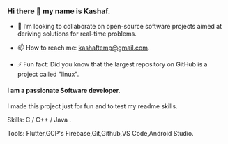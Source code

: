 ### Hi there 👋 my name is Kashaf.

<!--
- 🔭  I’m currently working on an app-based solution to identify and solve diseases in plants and crops.

- 🌱  I'm currently learning DSA and Flutter Bloc to strengthen my programming skills and improve my app development expertise.
--->
- 👯  I’m looking to collaborate on open-source software projects aimed at deriving solutions for real-time problems.

- 📫 How to reach me: kashaftemp@gmail.com.

- ⚡ Fun fact: Did you know that the largest repository on GitHub is a project called "linux".


 
#### I am a passionate Software developer.

I made this project just for fun and to test my readme skills.

Skills: C / C++ / Java .

Tools: Flutter,GCP's Firebase,Git,Github,VS Code,Android Studio.

<!--
**Xyz31/Xyz31** is a ✨ _special_ ✨ repository because its `README.md` (this file) appears on your GitHub profile.

Here are some ideas to get you started:
-->

<!--
![I am a passionate developer.](https://arturssmirnovs.github.io/github-profile-readme-generator/images/banner.png)
-->



